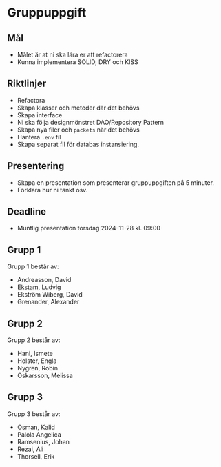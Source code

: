 # Gruppuppgift

## Mål

- Målet är at ni ska lära er att refactorera
- Kunna implementera SOLID, DRY och KISS

## Riktlinjer

- Refactora
- Skapa klasser och metoder där det behövs
- Skapa interface
- Ni ska följa designmönstret DAO/Repository Pattern
- Skapa nya filer och `packets` när det behövs
- Hantera `.env` fil
- Skapa separat fil för databas instansiering.

## Presentering

- Skapa en presentation som presenterar gruppuppgiften på 5 minuter.
- Förklara hur ni tänkt osv.

## Deadline

- Muntlig presentation torsdag 2024-11-28 kl. 09:00

## Grupp 1

Grupp 1 består av:

- Andreasson, David
- Ekstam, Ludvig			
- Ekström Wiberg, David			
- Grenander, Alexander

## Grupp 2

Grupp 2 består av:

- Hani, Ismete			
- Holster, Engla			
- Nygren, Robin			
- Oskarsson, Melissa

## Grupp 3

Grupp 3 består av:

- Osman, Kalid			
- Palola Angelica		
- Ramsenius, Johan			
- Rezai, Ali			
- Thorsell, Erik			
